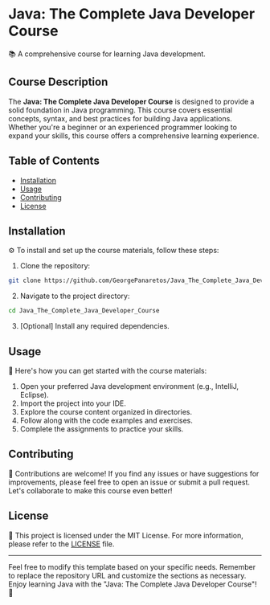 # Java: The Complete Java Developer Course

📚 A comprehensive course for learning Java development.

## Course Description

The **Java: The Complete Java Developer Course** is designed to provide a solid foundation in Java programming. This course covers essential concepts, syntax, and best practices for building Java applications. Whether you're a beginner or an experienced programmer looking to expand your skills, this course offers a comprehensive learning experience.

## Table of Contents

- [Installation](#installation)
- [Usage](#usage)
- [Contributing](#contributing)
- [License](#license)

## Installation

⚙️ To install and set up the course materials, follow these steps:

1. Clone the repository:

```bash
git clone https://github.com/GeorgePanaretos/Java_The_Complete_Java_Developer_Course.git
```

2. Navigate to the project directory:

```bash
cd Java_The_Complete_Java_Developer_Course
```

3. [Optional] Install any required dependencies.

## Usage

🚀 Here's how you can get started with the course materials:

1. Open your preferred Java development environment (e.g., IntelliJ, Eclipse).
2. Import the project into your IDE.
3. Explore the course content organized in directories.
4. Follow along with the code examples and exercises.
5. Complete the assignments to practice your skills.

## Contributing

🤝 Contributions are welcome! If you find any issues or have suggestions for improvements, please feel free to open an issue or submit a pull request. Let's collaborate to make this course even better!

## License

📝 This project is licensed under the MIT License. For more information, please refer to the [LICENSE](./LICENSE) file.

---

Feel free to modify this template based on your specific needs. Remember to replace the repository URL and customize the sections as necessary. Enjoy learning Java with the "Java: The Complete Java Developer Course"! 🎉
